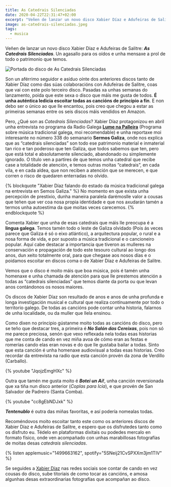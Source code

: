```yaml
---
title: As Catedrais Silenciadas
date: 2020-04-22T22:31:47+02:00
excerpt: "Veñen de lanzar un novo disco Xabier Díaz e Adufeiras de Salitre: “As Catedrais Silenciadas”.  Un agasallo para os oídos e unha mensaxe a prol de todo o patrimonio que temos."
image: as-catedrais-silenciadas.jpeg
tags:
  - musica
---
```


Veñen de lanzar un novo disco Xabier Díaz e Adufeiras de Salitre: ***As Catedrais Silenciadas***.  Un agasallo para os oídos e unha mensaxe a prol de todo o patrimonio que temos.

![Portada do disco de As Catedrais Silenciadas](https://cdn.ivan.gal/imaxes/as-catedrais-silenciadas.jpeg)

Son un aférrimo seguidor e asíduo oínte dos anteriores discos tanto de Xabier Díaz como das súas colaboracións con Adufeiras de Salitre, coas que vai con este polo terceiro disco. Pasadas xa unhas semanas do lanzamento, poida que este sexa o disco que máis me gusta de todos. **É unha auténtica ledicia escoitar todas as cancións de principio a fin**. E non debo ser o único ao que lle encantou, pois creo que chegou a estar as primeiras semanas entre os seis discos máis vendidos en Amazon.

Pero, ¿Qué son as *Catedrais Silenciadas*? Xabier Díaz protagonizou en abril unha entrevista no programa da Radio Galega [**Lume na Palleira**](http://www.crtvg.es/rg/a-carta/lume-na-palleira-lume-na-palleira-do-d-a-29-03-2020-4356554) (Programa sobre música tradicional galega, moi recomendable) e unha reportaxe moi interesante no número 338 do semanario **Sermos Galiza**, onde nos explica que as “catedrais silenciadas” son todo ese patrimonio material e inmaterial tan rico e tan poderoso que ten Galiza, que todos sabemos que ten, pero que está total e absolutamente silenciado, abandonado ou simplemente ignorado. O título ven a partires de que temos unha catedral que recibe case a totalidade de atención, e temos outras moitas “catedrais”, en cada vila, e en cada aldea, que non reciben a atención que se merecen, e que corren o risco de quedaren enterradas no olvido.


{% blockquote "Xabier Díaz falando do estado da música tradicional galega na entrevista en Semos Galiza." %}
No momento en que exista unha percepción de prestixio, dunha maneira paralela darémoslle valor a cousas que teñen que ver coa nosa propia identidade e que nos axudarán tamén a termos unha autoestima da que moitas veces carecemos.
{% endblockquote %}

Comenta Xabier que unha de esas catedrais que máis lle preocupa é a **lingua galega**. Temos tamén  todo o leste de Galiza olvidado (Pois ás veces parece que Galiza é só o eixo atlántico), a arquitectura popular, o rural e a nosa forma de vida, e por suposto a música tradicional e o cancioneiro popular. Aquí cabe destacar a importancia que tiveron as mulleres na conservación e propagación de todo este tesouro cultural ao longo dos anos, dun xeito totalmente oral, para que chegase aos nosos días e o poidamos escoitar en discos coma o de Xabier Díaz e Adufeiras de Salitre.

Vemos que o disco é moito máis que boa música, pois é tamén unha homenaxe e unha chamada de atención para que lle prestemos atención a todas as “catedrais silenciadas” que temos diante da porta ou que levan anos contándonos os nosos maiores.

Os discos de Xabier Díaz son resultado de anos e anos de unha profunda e longa investigación musical e cultural que realiza contínuamente por todo o territorio galego. De todas as cancións pode contar unha historia, falarnos de unha localidade, ou da muller que llela ensinou.

Como dixen no principio gústanme moito todas as cancións do disco, pero se teño que destacar tres, a primeira é ***No Salón das Cereixas***, pois non só me parece preciosa, senón que vexo reflexada nela todas esas historias que me conta de cando en vez miña avoa de cómo eran as festas e romerías cando elas eran novas e do que lle gustaba bailar a todas. Sinto que esta canción é unha homenaxe audiovisual a todas esas historias. Creo recordar da entrevista na radio que esta canción provén da zona de Verdillo (Carballo).

{% youtube "JqojzEmgHXc" %}

Outra que tamén me gusta moito é _**Botei un Ai!**_, unha canción reversionada que xa tiña nun disco anterior (*Coplas para Icía*), e que provén de San Salvador de Padreiro (Santa Comba).

{% youtube "cc8gEbNDJxk" %}

***Tentenublo*** é outra das miñas favoritas, e así podería nomealas todas.


Recoméndovos moito escoitar tanto este como os anteriores discos de Xabier Díaz e Adufeiras de Salitre, e espero que os disfrutedes tanto como os disfruto eu.
Tédelo en plataformas dixitais ou podedes mercalo en formato físico, onde ven acompañado con unhas marabillosas fotografías de moitas desas *catedrais silenciadas*.

{% listen applemusic="1499663162", spotify="5SNeij21CvSPXXm3jm1TIV" %}

Se seguides a [Xabier Díaz](https://www.facebook.com/xabierdiazmusic/) nas redes sociais soe contar de cando en vez cousas do disco, sube titoriais de como tocar as cancións, e amosa algunhas desas extraordinarias fotografías que acompañan ao disco.
